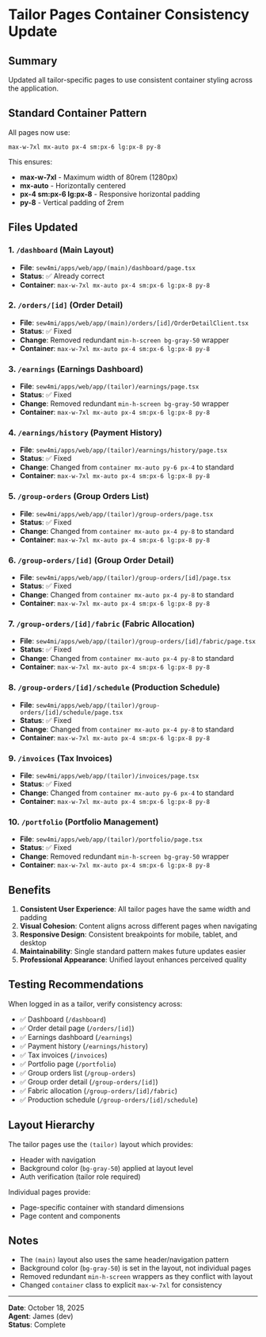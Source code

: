 # Tailor Pages Container Consistency Update

## Summary
Updated all tailor-specific pages to use consistent container styling across the application.

## Standard Container Pattern
All pages now use:
```
max-w-7xl mx-auto px-4 sm:px-6 lg:px-8 py-8
```

This ensures:
- **max-w-7xl** - Maximum width of 80rem (1280px)
- **mx-auto** - Horizontally centered
- **px-4 sm:px-6 lg:px-8** - Responsive horizontal padding
- **py-8** - Vertical padding of 2rem

## Files Updated

### 1. `/dashboard` (Main Layout)
- **File**: `sew4mi/apps/web/app/(main)/dashboard/page.tsx`
- **Status**: ✅ Already correct
- **Container**: `max-w-7xl mx-auto px-4 sm:px-6 lg:px-8 py-8`

### 2. `/orders/[id]` (Order Detail)
- **File**: `sew4mi/apps/web/app/(main)/orders/[id]/OrderDetailClient.tsx`
- **Status**: ✅ Fixed
- **Change**: Removed redundant `min-h-screen bg-gray-50` wrapper
- **Container**: `max-w-7xl mx-auto px-4 sm:px-6 lg:px-8 py-8`

### 3. `/earnings` (Earnings Dashboard)
- **File**: `sew4mi/apps/web/app/(tailor)/earnings/page.tsx`
- **Status**: ✅ Fixed
- **Change**: Removed redundant `min-h-screen bg-gray-50` wrapper
- **Container**: `max-w-7xl mx-auto px-4 sm:px-6 lg:px-8 py-8`

### 4. `/earnings/history` (Payment History)
- **File**: `sew4mi/apps/web/app/(tailor)/earnings/history/page.tsx`
- **Status**: ✅ Fixed
- **Change**: Changed from `container mx-auto py-6 px-4` to standard
- **Container**: `max-w-7xl mx-auto px-4 sm:px-6 lg:px-8 py-8`

### 5. `/group-orders` (Group Orders List)
- **File**: `sew4mi/apps/web/app/(tailor)/group-orders/page.tsx`
- **Status**: ✅ Fixed
- **Change**: Changed from `container mx-auto px-4 py-8` to standard
- **Container**: `max-w-7xl mx-auto px-4 sm:px-6 lg:px-8 py-8`

### 6. `/group-orders/[id]` (Group Order Detail)
- **File**: `sew4mi/apps/web/app/(tailor)/group-orders/[id]/page.tsx`
- **Status**: ✅ Fixed
- **Change**: Changed from `container mx-auto px-4 py-8` to standard
- **Container**: `max-w-7xl mx-auto px-4 sm:px-6 lg:px-8 py-8`

### 7. `/group-orders/[id]/fabric` (Fabric Allocation)
- **File**: `sew4mi/apps/web/app/(tailor)/group-orders/[id]/fabric/page.tsx`
- **Status**: ✅ Fixed
- **Change**: Changed from `container mx-auto px-4 py-8` to standard
- **Container**: `max-w-7xl mx-auto px-4 sm:px-6 lg:px-8 py-8`

### 8. `/group-orders/[id]/schedule` (Production Schedule)
- **File**: `sew4mi/apps/web/app/(tailor)/group-orders/[id]/schedule/page.tsx`
- **Status**: ✅ Fixed
- **Change**: Changed from `container mx-auto px-4 py-8` to standard
- **Container**: `max-w-7xl mx-auto px-4 sm:px-6 lg:px-8 py-8`

### 9. `/invoices` (Tax Invoices)
- **File**: `sew4mi/apps/web/app/(tailor)/invoices/page.tsx`
- **Status**: ✅ Fixed
- **Change**: Changed from `container mx-auto py-6 px-4` to standard
- **Container**: `max-w-7xl mx-auto px-4 sm:px-6 lg:px-8 py-8`

### 10. `/portfolio` (Portfolio Management)
- **File**: `sew4mi/apps/web/app/(tailor)/portfolio/page.tsx`
- **Status**: ✅ Fixed
- **Change**: Removed redundant `min-h-screen bg-gray-50` wrapper
- **Container**: `max-w-7xl mx-auto px-4 sm:px-6 lg:px-8 py-8`

## Benefits

1. **Consistent User Experience**: All tailor pages have the same width and padding
2. **Visual Cohesion**: Content aligns across different pages when navigating
3. **Responsive Design**: Consistent breakpoints for mobile, tablet, and desktop
4. **Maintainability**: Single standard pattern makes future updates easier
5. **Professional Appearance**: Unified layout enhances perceived quality

## Testing Recommendations

When logged in as a tailor, verify consistency across:
- ✅ Dashboard (`/dashboard`)
- ✅ Order detail page (`/orders/[id]`)
- ✅ Earnings dashboard (`/earnings`)
- ✅ Payment history (`/earnings/history`)
- ✅ Tax invoices (`/invoices`)
- ✅ Portfolio page (`/portfolio`)
- ✅ Group orders list (`/group-orders`)
- ✅ Group order detail (`/group-orders/[id]`)
- ✅ Fabric allocation (`/group-orders/[id]/fabric`)
- ✅ Production schedule (`/group-orders/[id]/schedule`)

## Layout Hierarchy

The tailor pages use the `(tailor)` layout which provides:
- Header with navigation
- Background color (`bg-gray-50`) applied at layout level
- Auth verification (tailor role required)

Individual pages provide:
- Page-specific container with standard dimensions
- Page content and components

## Notes

- The `(main)` layout also uses the same header/navigation pattern
- Background color (`bg-gray-50`) is set in the layout, not individual pages
- Removed redundant `min-h-screen` wrappers as they conflict with layout
- Changed `container` class to explicit `max-w-7xl` for consistency

---

**Date**: October 18, 2025  
**Agent**: James (dev)  
**Status**: Complete

